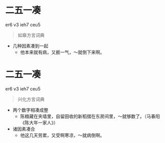 # 二五一凑
er6 v3 ieh7 ceu5
> 如皋方言词典
- 几种因素凑到一起
  - 他本来就有病，又捱一气，～就倒下来啊。

# 二五一凑
er6 v3 ieh7 ceu5
> 兴化方言词典
- 两个数字相凑成整
  - 陈粮藏在夹墙里，自留田收的新稻摺在东房间里，～就够数了。（马春阳《陈大年一家人》）
- 诸因素凑合
  - 他这几天劳累，又受啊寒凉，～就病倒啊。
